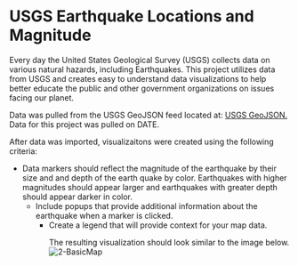 # USGS Earthquake Locations and Magnitude

Every day the United States Geological Survey (USGS) collects data on various natural hazards, including Earthquakes. This project utilizes data from USGS and creates easy to understand data visualizations to help better educate the public and other government organizations on issues facing our planet. 

Data was pulled from the USGS GeoJSON feed located at: [USGS GeoJSON.](#http://earthquake.usgs.gov/earthquakes/feed/v1.0/geojson.php) Data for this project was pulled on DATE.

After data was imported, visualizaitons were created using the following criteria: 
 <ul><li> Data markers should reflect the magnitude of the earthquake by their size and and depth of the earth quake by color. Earthquakes with higher magnitudes should appear larger and earthquakes with greater depth should appear darker in color.

 <ul><li> Include popups that provide additional information about the earthquake when a marker is clicked.

 <ul><li> Create a legend that will provide context for your map data.

The resulting visualization should look similar to the image below. 
  ![2-BasicMap](https://user-images.githubusercontent.com/71466063/126876385-4352014f-438f-47e0-83da-f0a262eadfc3.png)
